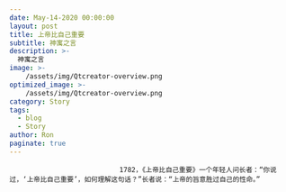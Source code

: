 ```yaml
---
date: May-14-2020 00:00:00
layout: post
title: 上帝比自己重要
subtitle: 神寓之言
description: >-
  神寓之言
image: >-
    /assets/img/Qtcreator-overview.png
optimized_image: >-
    /assets/img/Qtcreator-overview.png
category: Story
tags:
  - blog
  - Story
author: Ron
paginate: true
---
```


							　　1782，《上帝比自己重要》一个年轻人问长者：“你说过，‘上帝比自己重要’，如何理解这句话？”长者说：“上帝的旨意胜过自己的性命。”
							
							
						